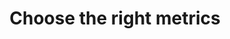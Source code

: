 ---
layout: best-practice
title: "Choose the right metrics"
order: 30
icon: /assets/climate-icons/Icon-Target.svg
number: "02"

description: "Optimize Environmental Impact with Key Metrics: Emissions, Energy & Resources"

section: Embed Sustainability Into Your Rituals
chapter-tag: embed-rituals

previous-page: measure-environmental-impact
next-page: track-your-digital-footprint

matter: |
  Even though all business contexts are different, a set of key environmental metrics should help you drive positive impact. These metrics are generally greenhouse gas emissions (starting with carbon emissions), energy consumption, water consumption, resource use and depletion, water/air/soil pollution, impact on biodiversity, etc. Some are more obvious than others, and you won’t track them all on day one. But metrics will be key to making informed and effective decisions to reduce your impact on the environment. Plus, by focusing on continuous improvement, you’ll see where and when you’re making progress. 

do: |
  - Start by verifying if you can partner with your ESG or sustainability department, if your organization has one. It will help you understand what they already have in place, how to contribute to their strategy and avoid starting from scratch.

  - In the beginning, keep it simple, reliable, and consistent. You, your product team, and the data team must trust the measurements to be credible and convincing when interacting with stakeholders and building momentum toward climate action

  - Consider both absolute metrics (e.g. [CO2e](https://www.techtarget.com/sustainability/feature/CO2-vs-CO2e-What-is-the-difference-and-why-does-it-matter)) and relative metrics (CO2e per page, visit, user, employee, revenue generated per campaign/impression, etc.). Using both allows you to correctly assess the net impact of your sustainability strategy.

  - Factor different types of impact: greenhouse gas emissions (in g of CO2e or kg of CO2e), Energy consumption (in kWh), Water consumption (in cl or l), depletion of natural resources, etc.

  - Measure data transfer parameters: for example: page weight (in KB), number of requests, and load time (in s). Keep in mind that it will not be the absolute way to measure, but it is a good starting point in your journey.

  - Use the right tools for your context and your needs. See more in [Track your digital footprint](track-your-digital-footprint).

  - Report these metrics against OKRs and KPIs. Work with your ESG compliance teams to include those metrics in your company reports.

success: |
  - 🌍 Collective efforts to gauge and reduce ecological footprints
  
  - **💰 Building trust through transparent data collection and valuable insights**

consider: |
  We recommend keeping things simple at the beginning. If you don’t measure yet, use [a proxy](https://leaddev.com/software-quality/carbon-proxies-measuring-greenness-your-application) (80% accuracy is better than not tracking anything). Observing trends consistently over time is more important than being 100% accurate, and will support you to identify the next steps and keep moving forward. 

  Then, prioritize your efforts based on the relevant local ESG regulations your organization must comply with: Scope 1, 2 and 3 greenhouse gas emissions, water use, impact on biodiversity, resource use, and pollution tracking are becoming standards, and so is assessing climate-related risks. If you don’t have a sustainability department, check with your Finance and accounting team to get these informations.

  Measuring your digital footprint once will be a major milestone and should be celebrated. From there, you could set up a dashboard and monitor environmental impact on an ongoing basis to measure progress (or regress), and share your data-backed victories and environmental impact with stakeholders.
---